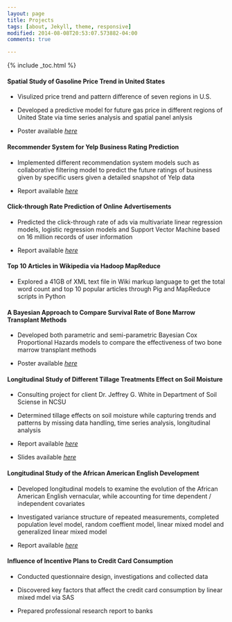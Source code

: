```yaml
---
layout: page
title: Projects
tags: [about, Jekyll, theme, responsive]
modified: 2014-08-08T20:53:07.573882-04:00
comments: true

---
```

{% include _toc.html %}


#### Spatial Study of Gasoline Price Trend in United States
- Visulized price trend and pattern difference of seven regions in U.S.

- Developed a predictive model for future gas price in different regions of United State via time series analysis and spatial panel anlysis

- Poster available [_here_](http://www4.ncsu.edu/~yxu15/spatial_poster.pdf)


#### Recommender System for Yelp Business Rating Prediction
- Implemented different recommendation system models such as collaborative filtering model to predict the future ratings of business given by specific users given a detailed snapshot of Yelp data

- Report available [_here_](http://www4.ncsu.edu/~yxu15/yelp_report.pdf)


#### Click-through Rate Prediction of Online Advertisements
- Predicted the click-through rate of ads via multivariate linear regression models, logistic regression models and Support Vector Machine based on 16 million records of user information

- Report available [_here_](http://www4.ncsu.edu/~yxu15/click_report.pdf)

#### Top 10 Articles in Wikipedia via Hadoop MapReduce
- Explored a 41GB of XML text file in Wiki markup language to get the total word count and top 10 popular articles through Pig and MapReduce scripts in Python


#### A Bayesian Approach to Compare Survival Rate of Bone Marrow Transplant Methods
- Developed both parametric and semi-parametric Bayesian Cox Proportional Hazards models to compare the effectiveness of two bone marrow transplant methods 

- Poster available [_here_](http://www4.ncsu.edu/~yxu15/bayesian_poster.pdf)



#### Longitudinal Study of Different Tillage Treatments Effect on Soil Moisture

- Consulting project for client Dr. Jeffrey G. White in Department of Soil Sciense in NCSU

- Determined tillage effects on soil moisture while capturing trends and patterns by missing data handling, time series analysis, longitudinal analysis

- Report available [_here_](http://www4.ncsu.edu/~yxu15/soil_report.pdf)
- Slides available [_here_](http://www4.ncsu.edu/~yxu15/soil_slides.pdf)


#### Longitudinal Study of the African American English Development
- Developed longitudinal models to examine the evolution of the African American English vernacular, while accounting for time dependent / independent covariates

- Investigated variance structure of repeated measurements, completed population level model, random coeffient model, linear mixed model and generalized linear mixed model

- Report available [_here_](http://www4.ncsu.edu/~yxu15/aae_report.pdf)



#### Influence of Incentive Plans to Credit Card Consumption

- Conducted questionnaire design, investigations and collected data

- Discovered key factors that affect the credit card consumption by linear mixed mdel via SAS

- Prepared professional research report to  banks
